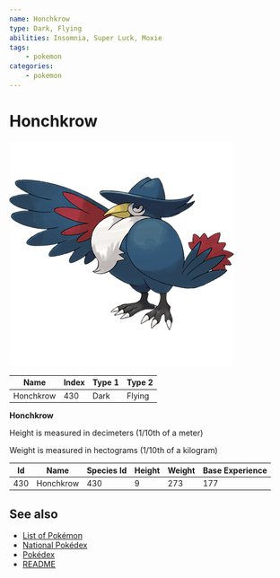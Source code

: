 ```yaml
---
name: Honchkrow
type: Dark, Flying
abilities: Insomnia, Super Luck, Moxie
tags:
    - pokemon
categories:
    - pokemon
---
```


# Honchkrow


![Honchkrow](images/430.png)

| **Name** | **Index** | **Type 1** | **Type 2** |
|----|----|----|----|
| Honchkrow | 430 | Dark | Flying  |

**Honchkrow** 


Height is measured in decimeters (1/10th of a meter)

Weight is measured in hectograms (1/10th of a kilogram)

| **Id** | **Name** | **Species Id** | **Height** | **Weight** | **Base Experience** |
|--------|----------|----------------|------------|------------|---------------------|
| 430 | Honchkrow | 430 | 9 | 273 | 177 |


## See also

- [List of Pokémon](../pokemon.md)
- [National Pokédex](../national_pokedex.md)
- [Pokédex](../pokedex.md)
- [README](../README.md)
